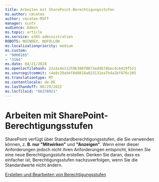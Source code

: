 ```yaml
---
title: Arbeiten mit SharePoint-Berechtigungsstufen
ms.author: cmcatee
author: cmcatee-MSFT
manager: scotv
audience: Admin
ms.topic: article
ms.service: o365-administration
ROBOTS: NOINDEX, NOFOLLOW
ms.localizationpriority: medium
ms.custom:
- "9000165"
- "3164"
ms.date: 04/21/2020
ms.openlocfilehash: 22a1e4e11259b380f0073edd674becdc6419f521
ms.sourcegitcommit: c4e8c29a94f840816a023131ea7b4a2bf876c305
ms.translationtype: MT
ms.contentlocale: de-DE
ms.lasthandoff: 06/29/2022
ms.locfileid: "66378921"
---
```

# <a name="working-with-sharepoint-permission-levels"></a>Arbeiten mit SharePoint-Berechtigungsstufen

SharePoint verfügt über Standardberechtigungsstufen, die Sie verwenden können, z. **B. nur "Mitwirken"** und **"Anzeigen"**. Wenn einer dieser Anforderungen jedoch nicht ihren Anforderungen entspricht, können Sie eine neue Berechtigungsstufe erstellen. Denken Sie daran, dass es einfacher ist, Berechtigungsstufen nachzuverfolgen, wenn Sie die Standardwerte nicht ändern.

[Erstellen und Bearbeiten von Berechtigungsstufen](https://docs.microsoft.com/sharepoint/how-to-create-and-edit-permission-levels)